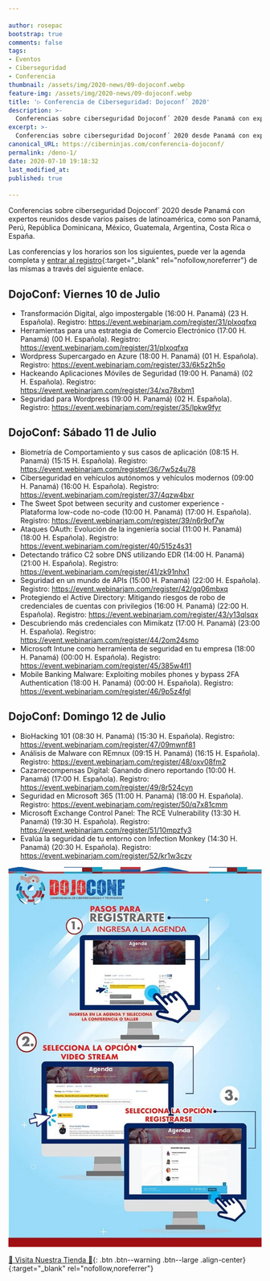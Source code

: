 ```yaml
---

author: rosepac
bootstrap: true
comments: false
tags:
- Eventos
- Ciberseguridad
- Conferencia
thumbnail: /assets/img/2020-news/09-dojoconf.webp
feature-img: /assets/img/2020-news/09-dojoconf.webp
title: '▷ Conferencia de Ciberseguridad: Dojoconf´ 2020'
description: >-
  Conferencias sobre ciberseguridad Dojoconf´ 2020 desde Panamá con expertos reunidos desde varios países de latinoamérica, como son Panamá, Perú, República Dominicana, México, Guatemala, Argentina, Costa Rica o España.
excerpt: >-
  Conferencias sobre ciberseguridad Dojoconf´ 2020 desde Panamá con expertos reunidos desde varios países de latinoamérica, como son Panamá, Perú, República Dominicana, México, Guatemala, Argentina, Costa Rica o España.
canonical_URL: https://ciberninjas.com/conferencia-dojoconf/
permalink: /deno-1/
date: 2020-07-10 19:18:32
last_modified_at: 
published: true

---
```


Conferencias sobre ciberseguridad Dojoconf´ 2020 desde Panamá con expertos reunidos desde varios países de latinoamérica, como son Panamá, Perú, República Dominicana, México, Guatemala, Argentina, Costa Rica o España.

Las conferencias y los horarios son los siguientes, puede ver la agenda completa y [entrar al registro](https://dojoconfpa.org/agenda/){:target="_blank" rel="nofollow,noreferrer"} de las mismas a través del siguiente enlace.

## **DojoConf: Viernes 10 de Julio**

- Transformación Digital, algo impostergable (16:00 H. Panamá) (23 H. Española). Registro: https://event.webinarjam.com/register/31/plxoqfxq
- Herramientas para una estrategia de Comercio Electrónico (17:00 H. Panamá) (00 H. Española). Registro: https://event.webinarjam.com/register/31/plxoqfxq
- Wordpress Supercargado en Azure (18:00 H. Panamá) (01 H. Española). Registro: https://event.webinarjam.com/register/33/6k5z2h5o
- Hackeando Aplicaciones Móviles de Seguridad (19:00 H. Panamá) (02 H. Española). Registro: https://event.webinarjam.com/register/34/xq78xbm1
- Seguridad para Wordpress (19:00 H. Panamá) (02 H. Española). Registro: https://event.webinarjam.com/register/35/lpkw9fyr

## **DojoConf: Sábado 11 de Julio**

- Biometría de Comportamiento y sus casos de aplicación (08:15 H. Panamá) (15:15 H. Española). Registro: https://event.webinarjam.com/register/36/7w5z4u78
 - Ciberseguridad en vehículos autónomos y vehículos modernos (09:00 H. Panamá) (16:00 H. Española). Registro: https://event.webinarjam.com/register/37/4qzw4bxr
- The Sweet Spot between security and customer experience - Plataforma low-code no-code (10:00 H. Panamá) (17:00 H. Española). Registro: https://event.webinarjam.com/register/39/n6r9of7w
- Ataques OAuth: Evolución de la ingeniería social (11:00 H. Panamá) (18:00 H. Española). Registro: https://event.webinarjam.com/register/40/515z4s31
 - Detectando tráfico C2 sobre DNS utilizando EDR (14:00 H. Panamá) (21:00 H. Española). Registro: https://event.webinarjam.com/register/41/zk91nhx1
- Seguridad en un mundo de APIs (15:00 H. Panamá) (22:00 H. Española). Registro: https://event.webinarjam.com/register/42/gq06mbxq
- Protegiendo el Active Directory: Mitigando riesgos de robo de credenciales de cuentas con privilegios (16:00 H. Panamá) (22:00 H. Española). Registro: https://event.webinarjam.com/register/43/y13qlsqx
- Descubriendo más credenciales con Mimikatz (17:00 H. Panamá) (23:00 H. Española). Registro: https://event.webinarjam.com/register/44/2om24smo
- Microsoft Intune como herramienta de seguridad en tu empresa (18:00 H. Panamá) (00:00 H. Española). Registro: https://event.webinarjam.com/register/45/385w4fl1
- Mobile Banking Malware: Exploiting mobiles phones y bypass 2FA Authentication (18:00 H. Panamá) (00:00 H. Española). Registro: https://event.webinarjam.com/register/46/9p5z4fgl

## **DojoConf: Domingo 12 de Julio**

- BioHacking 101 (08:30 H. Panamá) (15:30 H. Española). Registro: https://event.webinarjam.com/register/47/09mwnf81
- Análisis de Malware con REmnux (09:15 H. Panamá) (16:15 H. Española). Registro: https://event.webinarjam.com/register/48/oxv08fm2
- Cazarrecompensas Digital: Ganando dinero reportando (10:00 H. Panamá) (17:00 H. Española). Registro: https://event.webinarjam.com/register/49/8r524cyn
- Seguridad en Microsoft 365 (11:00 H. Panamá) (18:00 H. Española). Registro: https://event.webinarjam.com/register/50/q7x81cmm
- Microsoft Exchange Control Panel: The RCE Vulnerability (13:30 H. Panamá) (19:30 H. Española). Registro: https://event.webinarjam.com/register/51/10mpzfy3
- Evalúa la seguridad de tu entorno con Infection Monkey (14:30 H. Panamá) (20:30 H. Española). Registro: https://event.webinarjam.com/register/52/kr1w3czv

<!-- Enlaces de acceso - https://event.webinarjam.com/go/live/30/xq78xbmxfzxhv0hg6w -->
![Conferencias sobre ciberseguridad Dojoconf´ 2020 desde Panamá con expertos reunidos desde varios países de latinoamérica, como son Panamá, Perú, República Dominicana, México, Guatemala, Argentina, Costa Rica o España.](/assets/img/2020-news/09-dojoconf.webp "Conferencias sobre ciberseguridad Dojoconf´ 2020 desde Panamá con expertos reunidos desde varios países de latinoamérica, como son Panamá, Perú, República Dominicana, México, Guatemala, Argentina, Costa Rica o España.")

[🎁 Visita Nuestra Tienda 🎁](https://www.amazon.es/shop/cibercursos){: .btn .btn--warning .btn--large .align-center}{:target="_blank" rel="nofollow,noreferrer"}